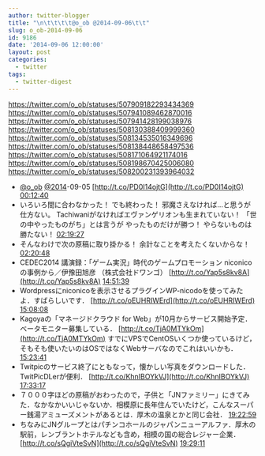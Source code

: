 ```yaml
---
author: twitter-blogger
title: "\n\t\t\t\t@o_ob @2014-09-06\t\t"
slug: o_ob-2014-09-06
id: 9186
date: '2014-09-06 12:00:00'
layout: post
categories:
  - twitter
tags:
  - twitter-digest
---
```


https://twitter.com/o_ob/statuses/507909182293434369 https://twitter.com/o_ob/statuses/507941089462870016 https://twitter.com/o_ob/statuses/507941428199038976 https://twitter.com/o_ob/statuses/508130388409999360 https://twitter.com/o_ob/statuses/508134535016349696 https://twitter.com/o_ob/statuses/508138448658497536 https://twitter.com/o_ob/statuses/508171064921174016 https://twitter.com/o_ob/statuses/508198670425006080 https://twitter.com/o_ob/statuses/508200231393964032  

*   [@o_ob](https://twitter.com/o_ob) [@2014](https://twitter.com/2014)-09-05 [http://t.co/PD0I14ojtG](http://t.co/PD0I14ojtG) [00:12:40](https://twitter.com/o_ob/statuses/507909182293434369)
*   いろいろ間に合わなかった！ でも終わった！ 邪魔さえなければ...と思うが仕方ない。 Tachiwaniがなければエヴァンゲリオンも生まれていない！ 「世の中やったものがち」とは言うが やったものだけが勝つ！ やらないものは勝たない！ [02:19:27](https://twitter.com/o_ob/statuses/507941089462870016)
*   そんなわけで次の原稿に取り掛かる！ 余計なことを考えたくないからな！ [02:20:48](https://twitter.com/o_ob/statuses/507941428199038976)
*   CEDEC2014 講演録：「ゲーム実況」時代のゲームプロモーション niconicoの事例から／伊豫田旭彦 （株式会社ドワンゴ） [http://t.co/Yap5s8kv8A](http://t.co/Yap5s8kv8A) [14:51:39](https://twitter.com/o_ob/statuses/508130388409999360)
*   Wordpressにniconicoを表示させるプラグインWP-nicodoを使ってみたよ．すばらしいです． [http://t.co/oEUHRIWErd](http://t.co/oEUHRIWErd) [15:08:08](https://twitter.com/o_ob/statuses/508134535016349696)
*   Kagoyaの「マネージドクラウド for Web」が10月からサービス開始予定．ベータモニター募集している． [http://t.co/TjA0MTYkOm](http://t.co/TjA0MTYkOm) すでにVPSでCentOSいくつか使っているけど，そもそも使いたいのはOSではなくWebサーバなのでこれはいいかも． [15:23:41](https://twitter.com/o_ob/statuses/508138448658497536)
*   Twitpicのサービス終了にともなって，懐かしい写真をダウンロードした． TwitPicDLerが便利． [http://t.co/KhnIBOYkVJ](http://t.co/KhnIBOYkVJ) [17:33:17](https://twitter.com/o_ob/statuses/508171064921174016)
*   ７０００字ほどの原稿がおわったので，子供と「JNファミリー」にきてみた．なかなかいいじゃないか．相模原に長年住んでいたけど，こんなスーパー銭湯アミューズメントがあるとは．厚木の温泉とかと同じ会社． [19:22:59](https://twitter.com/o_ob/statuses/508198670425006080)
*   ちなみにJNグループとはパチンコホールのジャパンニューアルファ．厚木の駅前，レンブラントホテルなども含め，相模の国の総合レジャー企業． [http://t.co/sQgiVteSvN](http://t.co/sQgiVteSvN) [19:29:11](https://twitter.com/o_ob/statuses/508200231393964032)